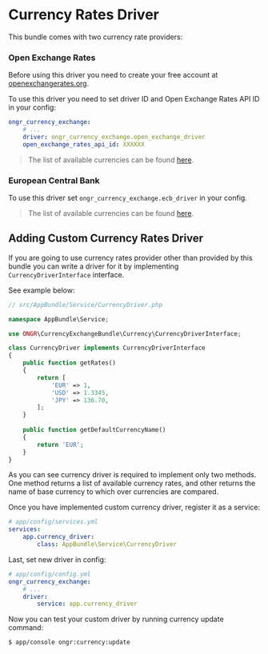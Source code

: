 Currency Rates Driver
===

This bundle comes with two currency rate providers:

### Open Exchange Rates
                       
Before using this driver you need to create your free account at [openexchangerates.org][3].
                       
To use this driver you need to set driver ID and Open Exchange Rates API ID in
your config:

```yml
ongr_currency_exchange:
    # ...
    driver: ongr_currency_exchange.open_exchange_driver
    open_exchange_rates_api_id: XXXXXX
```

> The list of available currencies can be found [here][1].

### European Central Bank

To use this driver set `ongr_currency_exchange.ecb_driver` in your config.

> The list of available currencies can be found [here][2].

Adding Custom Currency Rates Driver
---

If you are going to use currency rates provider other than provided by this
bundle you can write a driver for it by implementing `CurrencyDriverInterface`
interface.

See example below:

```php
// src/AppBundle/Service/CurrencyDriver.php

namespace AppBundle\Service;

use ONGR\CurrencyExchangeBundle\Currency\CurrencyDriverInterface;

class CurrencyDriver implements CurrencyDriverInterface
{
    public function getRates()
    {
        return [
            'EUR' => 1,
            'USD' => 1.3345,
            'JPY' => 136.70,
        ];
    }
    
    public function getDefaultCurrencyName()
    {
        return 'EUR';
    }
}
```

As you can see currency driver is required to implement only two methods. One
method returns a list of available currency rates, and other returns the name
of base currency to which over currencies are compared. 

Once you have implemented custom currency driver, register it as a service:

```yml
# app/config/services.yml
services:
    app.currency_driver:
        class: AppBundle\Service\CurrencyDriver
```

Last, set new driver in config:

```yml
# app/config/config.yml
ongr_currency_exchange:
    # ...
    driver:
        service: app.currency_driver
```

Now you can test your custom driver by running currency update command:

```bash
$ app/console ongr:currency:update
```

[1]: https://openexchangerates.org/currencies
[2]: https://www.ecb.europa.eu/stats/exchange/eurofxref/html/index.en.html
[3]: https://openexchangerates.org/signup/free

